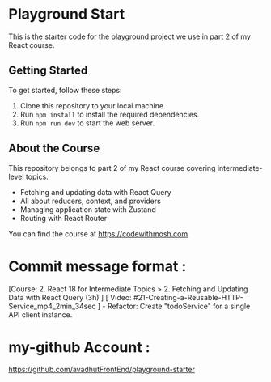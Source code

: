 # Playground Start

This is the starter code for the playground project we use in part 2 of my React course. 

## Getting Started

To get started, follow these steps:

1. Clone this repository to your local machine.
2. Run `npm install` to install the required dependencies.
3. Run `npm run dev` to start the web server. 

## About the Course

This repository belongs to part 2 of my React course covering intermediate-level topics. 

- Fetching and updating data with React Query
- All about reducers, context, and providers
- Managing application state with Zustand
- Routing with React Router 

You can find the course at https://codewithmosh.com

# Commit message format : 
[Course: 2. React 18 for Intermediate Topics > 2. Fetching and Updating Data with React Query (3h) ] [ Video: #21-Creating-a-Reusable-HTTP-Service_mp4_2min_34sec ] - Refactor: Create "todoService" for a single API client instance.


# my-github Account : 
https://github.com/avadhutFrontEnd/playground-starter